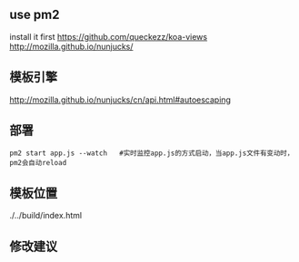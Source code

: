 ## use pm2

install it first
https://github.com/queckezz/koa-views
http://mozilla.github.io/nunjucks/

## 模板引擎

http://mozilla.github.io/nunjucks/cn/api.html#autoescaping

## 部署

```shell
pm2 start app.js --watch   #实时监控app.js的方式启动，当app.js文件有变动时，pm2会自动reload
```

## 模板位置

./../build/index.html

## 修改建议
